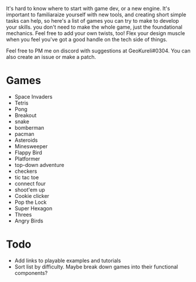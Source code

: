 It's hard to know where to start with game dev, or a new engine. It's important to familiaraize yourself with new tools, and creating short simple tasks can help, so here's a list of games you can try to make to develop your skills. you don't need to make the whole game, just the foundational mechanics. Feel free to add your own twists, too! Flex your design muscle when you feel you've got a good handle on the tech side of things.

Feel free to PM me on discord with suggestions at GeoKureli#0304. You can also create an issue or make a patch.

# Games
- Space Invaders
- Tetris
- Pong
- Breakout
- snake
- bomberman
- pacman
- Asteroids
- Minesweeper
- Flappy Bird
- Platformer
- top-down adventure
- checkers
- tic tac toe
- connect four
- shoot'em up
- Cookie clicker
- Pop the Lock
- Super Hexagon
- Threes
- Angry Birds

# Todo
- Add links to playable examples and tutorials
- Sort list by difficulty. Maybe break down games into their functional components?
